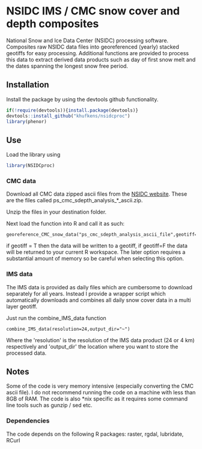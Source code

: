 # NSIDC IMS / CMC snow cover and depth composites

National Snow and Ice Data Center (NSIDC) processing software. Composites raw NSIDC data files into georeferenced (yearly) stacked geotiffs for easy processing. Additional functions are provided to process this data to extract derived data products such as day of first snow melt and the dates spanning the longest snow free period.

## Installation

Install the package by using the devtools github functionality.

```R
if(!require(devtools)){install.package(devtools)}
devtools::install_github("khufkens/nsidcproc")
library(phenor)
```

## Use

Load the library using

```R
library(NSIDCproc)
```


### CMC data

Download all CMC data zipped ascii files from the [NSIDC website](ftp://sidads.colorado.edu/pub/DATASETS/nsidc0447_CMC_snow_depth_v01/). These are the files called ps_cmc_sdepth_analysis_*_ascii.zip.

Unzip the files in your destination folder.

Next load the function into R and call it as such:

	georeference_CMC_snow_data("ps_cmc_sdepth_analysis_ascii_file",geotiff=T)

if geotiff = T then the data will be written to a geotiff, if geotiff=F the data will be returned to your current R workspace. The later option requires a substantial amount of memory so be careful when selecting this option.

### IMS data

The IMS data is provided as daily files which are cumbersome to download separately for all years. Instead I provide a wrapper script which automatically downloads and combines all daily snow cover data in a multi layer geotiff.

Just run the combine_IMS_data function

	combine_IMS_data(resolution=24,output_dir="~")

Where the 'resolution' is the resolution of the IMS data product (24 or 4 km) respectively and 'output_dir' the location where you want to store the processed data.


## Notes

Some of the code is very memory intensive (especially converting the CMC ascii file). I do not recommend running the code on a machine with less than 8GB of RAM. The code is also *nix specific as it requires some command line tools such as gunzip / sed etc.

### Dependencies

The code depends on the following R packages: raster, rgdal, lubridate, RCurl
